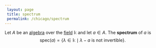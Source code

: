 ```yaml
---
 layout: page
 title: spectrum
 permalink: /chicago/spectrum
---
```

Let $A$ be an [algebra](https://mathgloss.github.io/MathGloss/chicago/algebra_over_a_field) over the [field](https://mathgloss.github.io/MathGloss/chicago/field) $\mathbb k$ and let $a\in A$. The **spectrum** of $a$ is $$\text{spec}(a)= \{\lambda\in\mathbb k\mid \lambda - a \text{ is not invertible}\}.$$